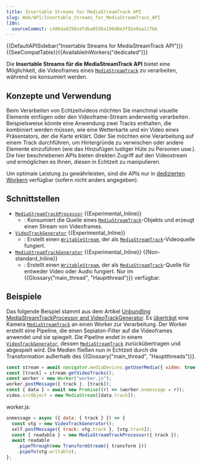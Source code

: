 ```yaml
---
title: Insertable Streams for MediaStreamTrack API
slug: Web/API/Insertable_Streams_for_MediaStreamTrack_API
l10n:
  sourceCommit: c486da8298cdfdba0556a190d8e3f92e9aa117bb
---
```


{{DefaultAPISidebar("Insertable Streams for MediaStreamTrack API")}}{{SeeCompatTable}}{{AvailableInWorkers("dedicated")}}

Die **Insertable Streams für die MediaStreamTrack API** bietet eine Möglichkeit, die Videoframes eines [`MediaStreamTrack`](/de/docs/Web/API/MediaStreamTrack) zu verarbeiten, während sie konsumiert werden.

## Konzepte und Verwendung

Beim Verarbeiten von Echtzeitvideos möchten Sie manchmal visuelle Elemente einfügen oder den Videoframe-Stream anderweitig verarbeiten. Beispielsweise könnte eine Anwendung zwei Tracks enthalten, die kombiniert werden müssen, wie eine Wetterkarte und ein Video eines Präsentators, der die Karte erklärt. Oder Sie möchten eine Verarbeitung auf einem Track durchführen, um Hintergründe zu verwischen oder andere Elemente einzuführen (wie das Hinzufügen lustiger Hüte zu Personen usw.). Die hier beschriebenen APIs bieten direkten Zugriff auf den Videostream und ermöglichen es Ihnen, diesen in Echtzeit zu manipulieren.

Um optimale Leistung zu gewährleisten, sind die APIs nur in [dedizierten Workern](/de/docs/Web/API/DedicatedWorkerGlobalScope) verfügbar (sofern nicht anders angegeben).

## Schnittstellen

- [`MediaStreamTrackProcessor`](/de/docs/Web/API/MediaStreamTrackProcessor) {{Experimental_Inline}}
  - : Konsumiert die Quelle eines [`MediaStreamTrack`](/de/docs/Web/API/MediaStreamTrack)-Objekts und erzeugt einen Stream von Videoframes.
- [`VideoTrackGenerator`](/de/docs/Web/API/VideoTrackGenerator) {{Experimental_Inline}}
  - : Erstellt einen [`WritableStream`](/de/docs/Web/API/WritableStream), der als [`MediaStreamTrack`](/de/docs/Web/API/MediaStreamTrack)-Videoquelle fungiert.
- [`MediaStreamTrackGenerator`](/de/docs/Web/API/MediaStreamTrackGenerator) {{Experimental_Inline}} {{Non-standard_Inline}}
  - : Erstellt einen [`WritableStream`](/de/docs/Web/API/WritableStream), der als [`MediaStreamTrack`](/de/docs/Web/API/MediaStreamTrack)-Quelle für entweder Video oder Audio fungiert. Nur im {{Glossary("main_thread", "Hauptthread")}} verfügbar.

## Beispiele

Das folgende Beispiel stammt aus dem Artikel [Unbundling MediaStreamTrackProcessor and VideoTrackGenerator](https://blog.mozilla.org/webrtc/unbundling-mediastreamtrackprocessor-and-videotrackgenerator/). Es [überträgt](/de/docs/Web/API/Web_Workers_API/Transferable_objects) eine Kamera [`MediaStreamTrack`](/de/docs/Web/API/MediaStreamTrack) an einen Worker zur Verarbeitung. Der Worker erstellt eine Pipeline, die einen Sepiaton-Filter auf die Videoframes anwendet und sie spiegelt. Die Pipeline endet in einem [`VideoTrackGenerator`](/de/docs/Web/API/VideoTrackGenerator), dessen [`MediaStreamTrack`](/de/docs/Web/API/MediaStreamTrack) zurückübertragen und abgespielt wird. Die Medien fließen nun in Echtzeit durch die Transformation außerhalb des {{Glossary("main_thread", "Hauptthreads")}}.

```js
const stream = await navigator.mediaDevices.getUserMedia({ video: true });
const [track] = stream.getVideoTracks();
const worker = new Worker("worker.js");
worker.postMessage({ track }, [track]);
const { data } = await new Promise((r) => (worker.onmessage = r));
video.srcObject = new MediaStream([data.track]);
```

worker.js:

```js
onmessage = async ({ data: { track } }) => {
  const vtg = new VideoTrackGenerator();
  self.postMessage({ track: vtg.track }, [vtg.track]);
  const { readable } = new MediaStreamTrackProcessor({ track });
  await readable
    .pipeThrough(new TransformStream({ transform }))
    .pipeTo(vtg.writable);
};
```
